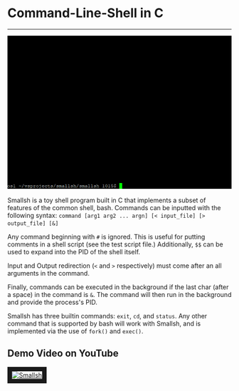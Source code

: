 # Command-Line-Shell in C
---
![Smallsh in action](smallsh_demo.gif)


Smallsh is a toy shell program built in C that implements a subset of features of the common shell, bash.
Commands can be inputted with the following syntax:
`command [arg1 arg2 ... argn] [< input_file] [> output_file] [&]`

Any command beginning with `#` is ignored. This is useful for putting comments in a shell script (see the test script file.)
Additionally, `$$` can be used to expand into the PID of the shell itself.

Input and Output redirection (`<` and `>` respectively) must come after an all arguments in the command.

Finally, commands can be executed in the background if the last char (after a space) in the command is `&`. The command will then run in the background and provide the process's PID.

Smallsh has three builtin commands: `exit`, `cd`, and `status`. Any other command that is supported by bash will work with Smallsh, and is implemented via the use of `fork()` and `exec()`.

Demo Video on YouTube
---
<a href="http://www.youtube.com/watch?feature=player_embedded&v=kxM7Z85rT40
" target="_blank"><img src="http://img.youtube.com/vi/kxM7Z85rT40/0.jpg" 
alt="Smallsh" width="800" height="450" border="10" /></a>
